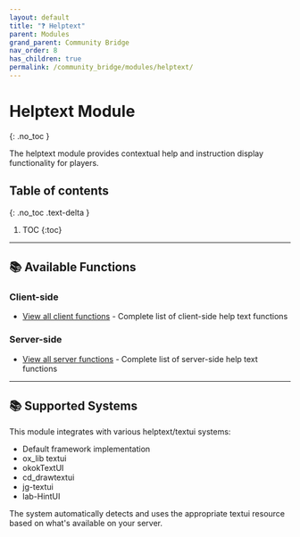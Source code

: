 ```yaml
---
layout: default
title: "❓ Helptext"
parent: Modules
grand_parent: Community Bridge
nav_order: 8
has_children: true
permalink: /community_bridge/modules/helptext/
---
```


# Helptext Module
{: .no_toc }

The helptext module provides contextual help and instruction display functionality for players.

## Table of contents
{: .no_toc .text-delta }

1. TOC
{:toc}

---

## 📚 Available Functions

### Client-side
- [View all client functions](client/functions/) - Complete list of client-side help text functions

### Server-side
- [View all server functions](server/functions/) - Complete list of server-side help text functions

---

## 📚 Supported Systems

This module integrates with various helptext/textui systems:
- Default framework implementation
- ox_lib textui
- okokTextUI
- cd_drawtextui
- jg-textui
- lab-HintUI

The system automatically detects and uses the appropriate textui resource based on what's available on your server.
